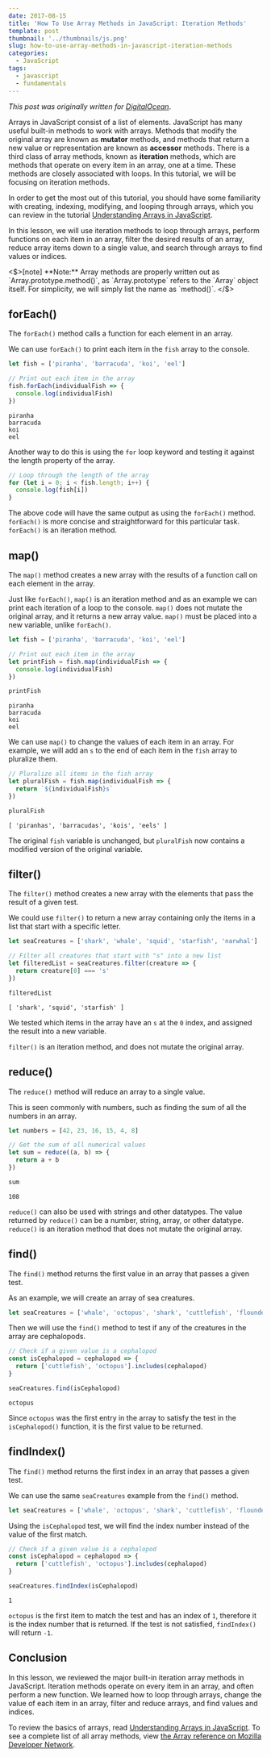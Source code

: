 ```yaml
---
date: 2017-08-15
title: 'How To Use Array Methods in JavaScript: Iteration Methods'
template: post
thumbnail: '../thumbnails/js.png'
slug: how-to-use-array-methods-in-javascript-iteration-methods
categories:
  - JavaScript
tags:
  - javascript
  - fundamentals
---
```


_This post was originally written for [DigitalOcean](https://www.digitalocean.com/community/tutorials/how-to-use-array-methods-in-javascript-mutator-methods)_.

Arrays in JavaScript consist of a list of elements. JavaScript has many useful built-in methods to work with arrays. Methods that modify the original array are known as **mutator** methods, and methods that return a new value or representation are known as **accessor** methods. There is a third class of array methods, known as **iteration** methods, which are methods that operate on every item in an array, one at a time. These methods are closely associated with loops. In this tutorial, we will be focusing on iteration methods.

In order to get the most out of this tutorial, you should have some familiarity with creating, indexing, modifying, and looping through arrays, which you can review in the tutorial [Understanding Arrays in JavaScript](https://www.digitalocean.com/community/tutorials/understanding-arrays-in-javascript).

In this lesson, we will use iteration methods to loop through arrays, perform functions on each item in an array, filter the desired results of an array, reduce array items down to a single value, and search through arrays to find values or indices.

<$>[note]
**Note:** Array methods are properly written out as `Array.prototype.method()`, as `Array.prototype` refers to the `Array` object itself. For simplicity, we will simply list the name as `method()`. 
</$>

## forEach()

The `forEach()` method calls a function for each element in an array.

We can use `forEach()` to print each item in the `fish` array to the console.

```js
let fish = ['piranha', 'barracuda', 'koi', 'eel']

// Print out each item in the array
fish.forEach(individualFish => {
  console.log(individualFish)
})
```

```terminal
piranha
barracuda
koi
eel
```

Another way to do this is using the `for` loop keyword and testing it against the length property of the array.

```js
// Loop through the length of the array
for (let i = 0; i < fish.length; i++) {
  console.log(fish[i])
}
```

The above code will have the same output as using the `forEach()` method. `forEach()` is more concise and straightforward for this particular task. `forEach()` is an iteration method.

## map()

The `map()` method creates a new array with the results of a function call on each element in the array.

Just like `forEach()`, `map()` is an iteration method and as an example we can print each iteration of a loop to the console. `map()` does not mutate the original array, and it returns a new array value. `map()` must be placed into a new variable, unlike `forEach()`.

```js
let fish = ['piranha', 'barracuda', 'koi', 'eel']

// Print out each item in the array
let printFish = fish.map(individualFish => {
  console.log(individualFish)
})

printFish
```

```terminal
piranha
barracuda
koi
eel
```

We can use `map()` to change the values of each item in an array. For example, we will add an `s` to the end of each item in the `fish` array to pluralize them.

```js
// Pluralize all items in the fish array
let pluralFish = fish.map(individualFish => {
  return `${individualFish}s`
})

pluralFish
```

```terminal
[ 'piranhas', 'barracudas', 'kois', 'eels' ]
```

The original `fish` variable is unchanged, but `pluralFish` now contains a modified version of the original variable.

## filter()

The `filter()` method creates a new array with the elements that pass the result of a given test.

We could use `filter()` to return a new array containing only the items in a list that start with a specific letter.

```js
let seaCreatures = ['shark', 'whale', 'squid', 'starfish', 'narwhal']

// Filter all creatures that start with "s" into a new list
let filteredList = seaCreatures.filter(creature => {
  return creature[0] === 's'
})

filteredList
```

```terminal
[ 'shark', 'squid', 'starfish' ]
```

We tested which items in the array have an `s` at the `0` index, and assigned the result into a new variable.

`filter()` is an iteration method, and does not mutate the original array.

## reduce()

The `reduce()` method will reduce an array to a single value.

This is seen commonly with numbers, such as finding the sum of all the numbers in an array.

```js
let numbers = [42, 23, 16, 15, 4, 8]

// Get the sum of all numerical values
let sum = reduce((a, b) => {
  return a + b
})

sum
```

```terminal
108
```

`reduce()` can also be used with strings and other datatypes. The value returned by `reduce()` can be a number, string, array, or other datatype. `reduce()` is an iteration method that does not mutate the original array.

## find()

The `find()` method returns the first value in an array that passes a given test.

As an example, we will create an array of sea creatures.

```js
let seaCreatures = ['whale', 'octopus', 'shark', 'cuttlefish', 'flounder']
```

Then we will use the `find()` method to test if any of the creatures in the array are cephalopods.

```js
// Check if a given value is a cephalopod
const isCephalopod = cephalopod => {
  return ['cuttlefish', 'octopus'].includes(cephalopod)
}

seaCreatures.find(isCephalopod)
```

```terminal
octopus
```

Since `octopus` was the first entry in the array to satisfy the test in the `isCephalopod()` function, it is the first value to be returned.

## findIndex()

The `find()` method returns the first index in an array that passes a given test.

We can use the same `seaCreatures` example from the `find()` method.

```js
let seaCreatures = ['whale', 'octopus', 'shark', 'cuttlefish', 'flounder']
```

Using the `isCephalopod` test, we will find the index number instead of the value of the first match.

```js
// Check if a given value is a cephalopod
const isCephalopod = cephalopod => {
  return ['cuttlefish', 'octopus'].includes(cephalopod)
}

seaCreatures.findIndex(isCephalopod)
```

```terminal
1
```

`octopus` is the first item to match the test and has an index of `1`, therefore it is the index number that is returned. If the test is not satisfied, `findIndex()` will return `-1`.

## Conclusion

In this lesson, we reviewed the major built-in iteration array methods in JavaScript. Iteration methods operate on every item in an array, and often perform a new function. We learned how to loop through arrays, change the value of each item in an array, filter and reduce arrays, and find values and indices.

To review the basics of arrays, read [Understanding Arrays in JavaScript](https://www.digitalocean.com/community/tutorials/understanding-arrays-in-javascript). To see a complete list of all array methods, view [the Array reference on Mozilla Developer Network](https://developer.mozilla.org/en-US/docs/Web/JavaScript/Reference/Global_Objects/Array).
